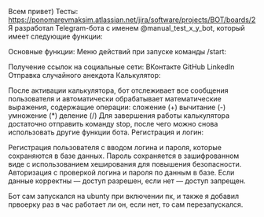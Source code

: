 Всем привет)
Тесты: https://ponomarevmaksim.atlassian.net/jira/software/projects/BOT/boards/2
Я разработал Telegram-бота с именем @manual_test_x_y_bot, который имеет следующие функции:

Основные функции:
Меню действий при запуске команды /start:

Получение ссылок на социальные сети:
ВКонтакте
GitHub
LinkedIn
Отправка случайного анекдота
Калькулятор:

После активации калькулятора, бот отслеживает все сообщения пользователя и автоматически обрабатывает математические выражения, содержащие операции:
сложение (+)
вычитание (-)
умножение (*)
деление (/)
Для завершения работы калькулятора достаточно отправить команду stop, после чего можно снова использовать другие функции бота.
Регистрация и логин:

Регистрация пользователя с вводом логина и пароля, которые сохраняются в базе данных. Пароль сохраняется в зашифрованном виде с использованием хеширования для повышения безопасности.
Авторизация с проверкой логина и пароля по данным в базе. Если данные корректны — доступ разрешен, если нет — доступ запрещен.

Бот сам запускался на ubunty при включении пк, и также я добавил првоерку раз в час работает ли он, если нет, то сам перезапускался.
